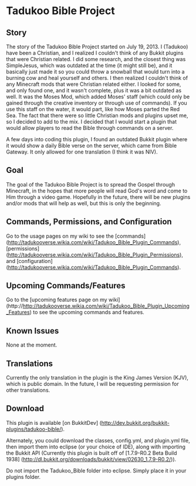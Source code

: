 Tadukoo Bible Project
=====================

Story
-----
The story of the Tadukoo Bible Project started on July 19, 2013. I (Tadukoo) have been a Christian, and I realized I couldn't think of any Bukkit plugins
that were Christian related. I did some research, and the closest thing was SimpleJesus, which was outdated at the time (it might still be), and it
basically just made it so you could throw a snowball that would turn into a burning cow and heal yourself and others. I then realized I couldn't
think of any Minecraft mods that were Christian related either. I looked for some, and only found one, and it wasn't complete, plus it was a bit
outdated as well. It was the Moses Mod, which added Moses' staff (which could only be gained through the creative inventory or through use of
commands). If you use this staff on the water, it would part, like how Moses parted the Red Sea. The fact that there were so little Christian mods
and plugins upset me, so I decided to add to the mix. I decided that I would start a plugin that would allow players to read the Bible through
commands on a server.

A few days into coding this plugin, I found an outdated Bukkit plugin where it would show a daily Bible verse on the server, which came from
Bible Gateway. It only allowed for one translation (I think it was NIV).

Goal
----
The goal of the Tadukoo Bible Project is to spread the Gospel through Minecraft, in the hopes that more people will read God's word and come to Him 
through a video game. Hopefully in the future, there will be new plugins and/or mods that will help as well, but this is only the beginning.

Commands, Permissions, and Configuration
----------------------------------------
Go to the usage pages on my wiki to see the [commands] (http://tadukooverse.wikia.com/wiki/Tadukoo_Bible_Plugin_Commands), [permissions] (http://tadukooverse.wikia.com/wiki/Tadukoo_Bible_Plugin_Permissions), and [configuration]
(http://tadukooverse.wikia.com/wiki/Tadukoo_Bible_Plugin_Commands).

Upcoming Commands/Features
--------------------------
Go to the [upcoming features page on my wiki] (http://http://tadukooverse.wikia.com/wiki/Tadukoo_Bible_Plugin_Upcoming_Features) to see the upcoming commands and features.

Known Issues
------------
None at the moment.

Translations
------------
Currently the only translation in the plugin is the King James Version (KJV), which is public domain. In the future, I will be requesting permission for other translations.

Download
--------
This plugin is available [on BukkitDev] (http://dev.bukkit.org/bukkit-plugins/tadukoo-bible/).

Alternately, you could download the classes, config.yml, and plugin.yml file, then import them into eclipse (or your choice of IDE), along with importing the Bukkit API (Currently this plugin is built off of [1.7.9-R0.2 Beta Build 1938] (http://dl.bukkit.org/downloads/bukkit/view/02630_1.7.9-R0.2/)).

Do not import the Tadukoo_Bible folder into eclipse. Simply place it in your plugins folder.
